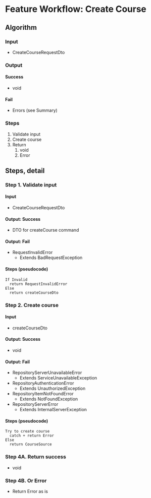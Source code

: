 # Feature Workflow: Create Course

## Algorithm

### Input

- CreateCourseRequestDto

### Output

#### Success

- void

#### Fail

- Errors (see Summary)

### Steps

1. Validate input
2. Create course
3. Return
   1. void
   2. Error

## Steps, detail

### Step 1. Validate input

#### Input

- CreateCourseRequestDto

#### Output: Success

- DTO for createCourse command

#### Output: Fail

- RequestInvalidError
  - Extends BadRequestException

#### Steps (pseudocode)

```
If Invalid
  return RequestInvalidError
Else
  return createCourseDto
```

### Step 2. Create course

#### Input

- createCourseDto

#### Output: Success

- void

#### Output: Fail

- RepositoryServerUnavailableError
  - Extends ServiceUnavailableException
- RepositoryAuthenticationError
  - Extends UnauthorizedException
- RepositoryItemNotFoundError
  - Extends NotFoundException
- RepositoryServerError
  - Extends InternalServerException

#### Steps (pseudocode)

```
Try to create course
  catch + return Error
Else
  return CourseSource
```

### Step 4A. Return success

- void

### Step 4B. Or Error

- Return Error as is
